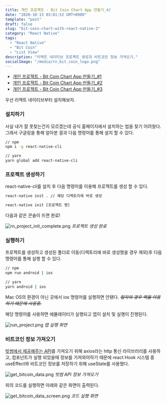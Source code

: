 ```yaml
---
title: 개인 프로젝트 - Bit Coin Chart App 만들기_#2
date: "2020-10-13 03:01:52 GMT+0900"
template: "post"
draft: false
slug: "bit-coin-chart-with-react-native-2"
category: "React Native"
tags:
  - "React Native"
  - "Bit Coin"
  - "List View"
description: "리액트 네이티브 프로젝트 생성과 비트코인 정보 가져오기."
socialImage: "/media/rn_bit_coin_logo.png"
---
```


- [개인 프로젝트 - Bit Coin Chart App 만들기\_#1](/posts/bit-coin-chart-with-react-native-1)
- [개인 프로젝트 - Bit Coin Chart App 만들기\_#2](/posts/bit-coin-chart-with-react-native-2)
- [개인 프로젝트 - Bit Coin Chart App 만들기\_#3](/posts/bit-coin-chart-with-react-native-3)

우선 리액트 네이티브부터 설치해보자.

### 설치하기

사실 내가 잘 못찾는건지 모르겠는데 공식 홈페이지에서 설치하는 법을 찾기 어려웠다. 그래서 구글링을 통해 알아본 결과 다음 명령어를 통해 설치 할 수 있다.

```bash
// npm
npm i -g react-native-cli

// yarn
yarn global add react-native-cli
```

### 프로젝트 생성하기

react-native-cli를 설치 후 다음 명령어를 이용해 프로젝트를 생성 할 수 있다.

```bash
react-native init . // 해당 디렉토리에 바로 생성

react-native init [프로젝트 명]
```

다음과 같은 콘솔이 뜨면 완료!

![rn_project_init_complete.png](/media/rn_project_init_complete.png) _프로젝트 생성 완료_

### 실행하기

프로젝트를 생성하고 생성된 폴더로 이동(디렉토리에 바로 생성했을 경우 제외)후 다음 명령어를 통해 실행 할 수 있다.

```bash
// npm
npm run android | ios

// yarn
yarn android | ios
```

Mac OS의 환경이 아닌 곳에서 ios 명령어를 실행하면 안됀다. <del>_필자의 경우 맥을 이용하기 때문에 사용중._</del>

해당 명령어를 사용하면 에뮬레이터가 실행되고 앱이 설치 및 실행이 진행된다.

![run_project.png](/media/run_project.png) _앱 실행 화면_

### 비트코인 정보 가져오기

[빗썸에서 제공해주는 API](https://api.bithumb.com/public/ticker/ALL)를 가져오기 위해 axios라는 http 통신 라이브러리를 사용하고, 컴포넌트가 실행 되었을때 정보를 가져와야하기 때문에 react Hook 시스템 중 useEffect와 비트코인 정보를 저장하기 위해 useState를 사용했다.

![get_bitcoin_data.png](/media/get_bitcoin_data.png) _빗썸 API 정보 가져오기_

위의 코드를 실행하면 아래와 같은 화면이 출력된다.

![get_bitcoin_data_screen.png](/media/get_bitcoin_data_screen.png) _코드 실행 화면_
